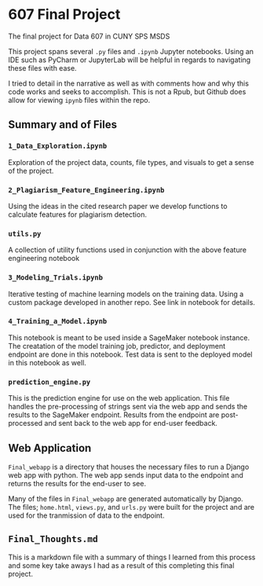 # 607 Final Project
The final project for Data 607 in CUNY SPS MSDS 

This project spans several `.py` files and `.ipynb` Jupyter notebooks. Using an IDE such as PyCharm or JupyterLab will be helpful in regards to navigating these files with ease. 

I tried to detail in the narrative as well as with comments how and why this code works and seeks to accomplish. This is not a Rpub, but Github does allow for viewing `ipynb` files within the repo. 

## Summary and of Files

### `1_Data_Exploration.ipynb`
Exploration of the project data, counts, file types, and visuals to get a sense of the project. 

### `2_Plagiarism_Feature_Engineering.ipynb` 
Using the ideas in the cited research paper we develop functions to calculate features for plagiarism detection. 

### `utils.py`
A collection of utility functions used in conjunction with the above feature engineering notebook

### `3_Modeling_Trials.ipynb` 
Iterative testing of machine learning models on the training data. Using a custom package developed in another repo. See link in notebook for details. 

### `4_Training_a_Model.ipynb`
This notebook is meant to be used inside a SageMaker notebook instance. The creatation of the model training job, predictor, and deployment endpoint are done in this notebook. Test data is sent to the deployed model in this notebook as well. 

### `prediction_engine.py`
This is the prediction engine for use on the web application. This file handles the pre-processing of strings sent via the web app and sends the results to the SageMaker endpoint. Results from the endpoint are post-processed and sent back to the web app for end-user feedback. 


## Web Application
`Final_webapp` is a directory that houses the necessary files to run a Django web app with python. The web app sends input data to the endpoint and returns the results for the end-user to see. 

Many of the files in `Final_webapp` are generated automatically by Django. The files; `home.html`, `views.py`, and `urls.py` were built for the project and are used for the tranmission of data to the endpoint. 


## `Final_Thoughts.md`
This is a markdown file with a summary of things I learned from this process and some key take aways I had as a result of this completing this final project. 